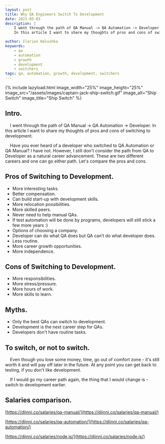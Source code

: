 ```yaml
---
layout: post
title: Why QA Engineers Switch To Development
date: 2021-05-03
description: |
    I went through the path of QA Manual -> QA Automation -> Developer.
    In this article I want to share my thoughts of pros and cons of switching to development.

author: Ilarion Halushka
keywords:
    - qa
    - automation
    - growth
    - development
    - switchers
tags: qa, automation, growth, development, switchers
---
```


{% include lazyload.html image_width="25%" image_height="25%" image_src="/assets/images/captain-jack-ship-switch.gif" image_alt="Ship Switch" image_title="Ship Switch" %}

## Intro.
&nbsp;&nbsp;&nbsp;  I went through the path of QA Manual -> QA Automation -> Developer.
In this article I want to share my thoughts of pros and cons of switching to development.

&nbsp;&nbsp;&nbsp; Have you ever heard of a developer who switched to QA Automation or QA Manual? I have not.
However, I still don't consider the path from QA to Developer as a natural career advancement.
These are two different careers and one can go either path. Let's compare the pros and cons.

## Pros of Switching to Development.
* More interesting tasks.
* Better compensation.
* Can build start-up with development skills.
* More relocation possibilities.
* More skilled peers.
* Never need to help manual QAs.
* If test automation will be done by programs, developers will still stick a few more years :)
* Options of choosing a company.
* Developer can do what QA does but QA can’t do what developer does.
* Less routine.
* More career growth opportunities.
* More independence.

## Cons of Switching to Development.
* More responsibilities.
* More stress/pressure.
* More hours of work.
* More skills to learn.

## Myths.
* Only the best QAs can switch to development.
* Development is the next career step for QAs.
* Developers don't have routine tasks.

## To switch, or not to switch.
&nbsp;&nbsp;&nbsp; Even though you lose some money, time, go out of comfort zone - it's still worth it
and will pay off later in the future. At any point you can get back to testing, if you don't like development.

&nbsp;&nbsp;&nbsp; If I would go my career path again, the thing that I would change is - 
switch to development earlier.

## Salaries comparison.
[https://djinni.co/salaries/qa-manual/](https://djinni.co/salaries/qa-manual/)

[https://djinni.co/salaries/qa-automation/](https://djinni.co/salaries/qa-automation/)

[https://djinni.co/salaries/node.js/](https://djinni.co/salaries/node.js/)







